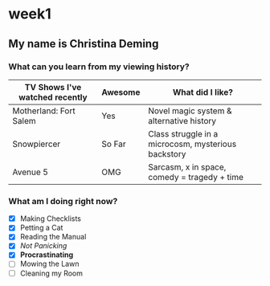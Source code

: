 # week1

## My name is Christina Deming

### What can you learn from my viewing history?

TV Shows I've watched recently | Awesome | What did I like?
--- | --- | ---
Motherland: Fort Salem | Yes | Novel magic system & alternative history
Snowpiercer | So Far | Class struggle in a microcosm, mysterious backstory
Avenue 5 | OMG | Sarcasm, x in space, comedy = tragedy + time

### What am I doing right now?

-[X] Making Checklists
-[X] Petting a Cat
-[X] Reading the Manual
-[X] *Not Panicking*
-[X] **Procrastinating**
-[ ] Mowing the Lawn
-[ ] Cleaning my Room